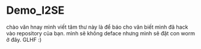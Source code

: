 # Demo_I2SE

chào văn
hnay mình viết tâm thư này là để báo cho văn biết mình 
đã hack vào repository của bạn. 
mình sẽ không deface nhưng mình sẽ đặt con worm ở đây.
GLHF :)
